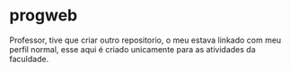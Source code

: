 # progweb

Professor, tive que criar outro repositorio, o meu estava linkado com meu perfil normal, esse aqui é criado unicamente para as atividades da faculdade.
